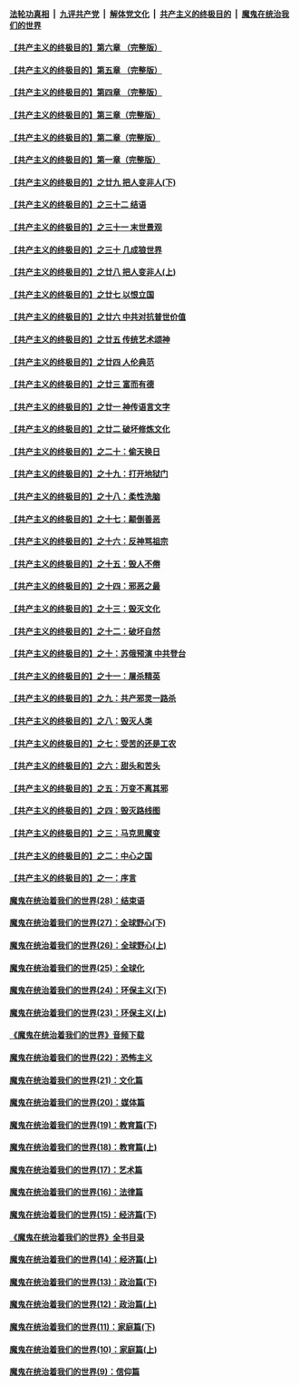 ####  [法轮功真相](../../../../basic/blob/master/README.md?t=05221201) &nbsp;|&nbsp; [九评共产党](../../../../9ping.md/blob/master/README.md?t=05221201) &nbsp;|&nbsp; [解体党文化](../../../../jtdwh.md/blob/master/README.md?t=05221201)  &nbsp;|&nbsp; [共产主义的终极目的](../../../../gczydzjmd.md/blob/master/README.md?t=05221201) &nbsp;|&nbsp; [魔鬼在统治我们的世界](../../../../mgztzwmdsj.md/blob/master/README.md?t=05221201) 

#### [【共产主义的终极目的】第六章 （完整版）](../pages/nsc422/n11428913.md?t=05221201) 

#### [【共产主义的终极目的】第五章 （完整版）](../pages/nsc422/n11428912.md?t=05221201) 

#### [【共产主义的终极目的】第四章 （完整版）](../pages/nsc422/n11428907.md?t=05221201) 

#### [【共产主义的终极目的】第三章（完整版）](../pages/nsc422/n11428848.md?t=05221201) 

#### [【共产主义的终极目的】第二章（完整版）](../pages/nsc422/n11428831.md?t=05221201) 

#### [【共产主义的终极目的】第一章（完整版）](../pages/nsc422/n11417651.md?t=05221201) 

#### [【共产主义的终极目的】之廿九 把人变非人(下)](../pages/nsc422/n11344140.md?t=05221201) 

#### [【共产主义的终极目的】之三十二 结语](../pages/nsc422/n11360535.md?t=05221201) 

#### [【共产主义的终极目的】之三十一 末世景观](../pages/nsc422/n11351129.md?t=05221201) 

#### [【共产主义的终极目的】之三十 几成狼世界](../pages/nsc422/n11348280.md?t=05221201) 

#### [【共产主义的终极目的】之廿八 把人变非人(上)](../pages/nsc422/n11340492.md?t=05221201) 

#### [【共产主义的终极目的】之廿七 以恨立国](../pages/nsc422/n11336944.md?t=05221201) 

#### [【共产主义的终极目的】之廿六 中共对抗普世价值](../pages/nsc422/n11324785.md?t=05221201) 

#### [【共产主义的终极目的】之廿五 传统艺术颂神](../pages/nsc422/n11296396.md?t=05221201) 

#### [【共产主义的终极目的】之廿四 人伦典范](../pages/nsc422/n11296397.md?t=05221201) 

#### [【共产主义的终极目的】之廿三 富而有德](../pages/nsc422/n11283598.md?t=05221201) 

#### [【共产主义的终极目的】之廿一 神传语言文字](../pages/nsc422/n11263265.md?t=05221201) 

#### [【共产主义的终极目的】之廿二 破坏修炼文化](../pages/nsc422/n11245728.md?t=05221201) 

#### [【共产主义的终极目的】之二十：偷天换日](../pages/nsc422/n11238846.md?t=05221201) 

#### [【共产主义的终极目的】之十九：打开地狱门](../pages/nsc422/n11206376.md?t=05221201) 

#### [【共产主义的终极目的】之十八：柔性洗脑](../pages/nsc422/n11199994.md?t=05221201) 

#### [【共产主义的终极目的】之十七：颠倒善恶](../pages/nsc422/n11179782.md?t=05221201) 

#### [【共产主义的终极目的】之十六：反神骂祖宗](../pages/nsc422/n11166798.md?t=05221201) 

#### [【共产主义的终极目的】之十五：毁人不倦](../pages/nsc422/n11166792.md?t=05221201) 

#### [【共产主义的终极目的】之十四：邪恶之最](../pages/nsc422/n11150249.md?t=05221201) 

#### [【共产主义的终极目的】之十三：毁灭文化](../pages/nsc422/n11135227.md?t=05221201) 

#### [【共产主义的终极目的】之十二：破坏自然](../pages/nsc422/n11135214.md?t=05221201) 

#### [【共产主义的终极目的】之十：苏俄预演 中共登台](../pages/nsc422/n11118424.md?t=05221201) 

#### [【共产主义的终极目的】之十一：屠杀精英](../pages/nsc422/n11118442.md?t=05221201) 

#### [【共产主义的终极目的】之九：共产邪灵一路杀](../pages/nsc422/n11114139.md?t=05221201) 

#### [【共产主义的终极目的】之八：毁灭人类](../pages/nsc422/n11108503.md?t=05221201) 

#### [【共产主义的终极目的】之七：受苦的还是工农](../pages/nsc422/n11101809.md?t=05221201) 

#### [【共产主义的终极目的】之六：甜头和苦头](../pages/nsc422/n11096971.md?t=05221201) 

#### [【共产主义的终极目的】之五：万变不离其邪](../pages/nsc422/n11091285.md?t=05221201) 

#### [【共产主义的终极目的】之四：毁灭路线图](../pages/nsc422/n11086284.md?t=05221201) 

#### [【共产主义的终极目的】之三：马克思魔变](../pages/nsc422/n11061941.md?t=05221201) 

#### [【共产主义的终极目的】之二：中心之国](../pages/nsc422/n11047728.md?t=05221201) 

#### [【共产主义的终极目的】之一：序言](../pages/nsc422/n11086077.md?t=05221201) 

#### [魔鬼在统治着我们的世界(28)：结束语](../pages/nsc422/n10936246.md?t=05221201) 

#### [魔鬼在统治着我们的世界(27)：全球野心(下)](../pages/nsc422/n10928319.md?t=05221201) 

#### [魔鬼在统治着我们的世界(26)：全球野心(上)](../pages/nsc422/n10900318.md?t=05221201) 

#### [魔鬼在统治着我们的世界(25)：全球化](../pages/nsc422/n10788205.md?t=05221201) 

#### [魔鬼在统治着我们的世界(24)：环保主义(下)](../pages/nsc422/n10695307.md?t=05221201) 

#### [魔鬼在统治着我们的世界(23)：环保主义(上)](../pages/nsc422/n10688613.md?t=05221201) 

#### [《魔鬼在统治着我们的世界》音频下载](../pages/nsc422/n10635553.md?t=05221201) 

#### [魔鬼在统治着我们的世界(22)：恐怖主义](../pages/nsc422/n10614727.md?t=05221201) 

#### [魔鬼在统治着我们的世界(21)：文化篇](../pages/nsc422/n10597706.md?t=05221201) 

#### [魔鬼在统治着我们的世界(20)：媒体篇](../pages/nsc422/n10586579.md?t=05221201) 

#### [魔鬼在统治着我们的世界(19)：教育篇(下)](../pages/nsc422/n10564808.md?t=05221201) 

#### [魔鬼在统治着我们的世界(18)：教育篇(上)](../pages/nsc422/n10526970.md?t=05221201) 

#### [魔鬼在统治着我们的世界(17)：艺术篇](../pages/nsc422/n10499093.md?t=05221201) 

#### [魔鬼在统治着我们的世界(16)：法律篇](../pages/nsc422/n10485969.md?t=05221201) 

#### [魔鬼在统治着我们的世界(15)：经济篇(下)](../pages/nsc422/n10469975.md?t=05221201) 

#### [《魔鬼在统治着我们的世界》全书目录](../pages/nsc422/n10464261.md?t=05221201) 

#### [魔鬼在统治着我们的世界(14)：经济篇(上)](../pages/nsc422/n10457370.md?t=05221201) 

#### [魔鬼在统治着我们的世界(13)：政治篇(下)](../pages/nsc422/n10448270.md?t=05221201) 

#### [魔鬼在统治着我们的世界(12)：政治篇(上)](../pages/nsc422/n10444576.md?t=05221201) 

#### [魔鬼在统治着我们的世界(11)：家庭篇(下)](../pages/nsc422/n10440961.md?t=05221201) 

#### [魔鬼在统治着我们的世界(10)：家庭篇(上)](../pages/nsc422/n10435448.md?t=05221201) 

#### [魔鬼在统治着我们的世界(9)：信仰篇](../pages/nsc422/n10432159.md?t=05221201) 

